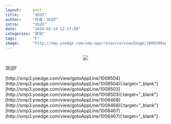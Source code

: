 ```yaml
---
layout:     post
title:      "测试F"
author:     "作者：测试F"
intro:      "测试F"
date:       "2018-02-14 12:17:08"
categories: "其他"
tags:       "F"
image:      "http://smp.yoedge.com/smp-app/resource/viewImage/1000380appline.png"
---
```

<div style="text-align: center">
<p><img src="http://smp.yoedge.com/smp-app/resource/viewImage/1000380appline.png"/></p>
</div>
<p class="post-meta">
<span>测试F</span>
</p>
[http://smp3.yoedge.com/view/gotoAppLine/1008504](http://smp3.yoedge.com/view/gotoAppLine/1008504){:target="_blank"}
[http://smp3.yoedge.com/view/gotoAppLine/1008503](http://smp3.yoedge.com/view/gotoAppLine/1008503){:target="_blank"}
[http://smp3.yoedge.com/view/gotoAppLine/1008468](http://smp3.yoedge.com/view/gotoAppLine/1008468){:target="_blank"}
[http://smp3.yoedge.com/view/gotoAppLine/1008467](http://smp3.yoedge.com/view/gotoAppLine/1008467){:target="_blank"}


